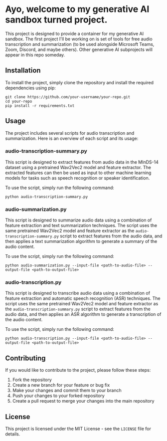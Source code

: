 # Ayo, welcome to my generative AI sandbox turned project.

This project is designed to provide a container for my generative AI sandbox.
The first project I'll be working on is set of tools for free audio transcription and summarization (to be used alongside Microsoft Teams, Zoom, Discord, and maybe others).
Other generative AI subprojects will appear in this repo someday.

## Installation

To install the project, simply clone the repository and install the required dependencies using pip:

```
git clone https://github.com/your-username/your-repo.git
cd your-repo
pip install -r requirements.txt
```

## Usage

The project includes several scripts for audio transcription and summarization. Here is an overview of each script and its usage:

### audio-transcription-summary.py

This script is designed to extract features from audio data in the MInDS-14 dataset using a pretrained Wav2Vec2 model and feature extractor. The extracted features can then be used as input to other machine learning models for tasks such as speech recognition or speaker identification.

To use the script, simply run the following command:

```
python audio-transcription-summary.py
```

### audio-summarization.py

This script is designed to summarize audio data using a combination of feature extraction and text summarization techniques. The script uses the same pretrained Wav2Vec2 model and feature extractor as the `audio-transcription-summary.py` script to extract features from the audio data, and then applies a text summarization algorithm to generate a summary of the audio content.

To use the script, simply run the following command:

```
python audio-summarization.py --input-file <path-to-audio-file> --output-file <path-to-output-file>
```

### audio-transcription.py

This script is designed to transcribe audio data using a combination of feature extraction and automatic speech recognition (ASR) techniques. The script uses the same pretrained Wav2Vec2 model and feature extractor as the `audio-transcription-summary.py` script to extract features from the audio data, and then applies an ASR algorithm to generate a transcription of the audio content.

To use the script, simply run the following command:

```
python audio-transcription.py --input-file <path-to-audio-file> --output-file <path-to-output-file>
```

## Contributing

If you would like to contribute to the project, please follow these steps:

1. Fork the repository
2. Create a new branch for your feature or bug fix
3. Make your changes and commit them to your branch
4. Push your changes to your forked repository
5. Create a pull request to merge your changes into the main repository

## License

This project is licensed under the MIT License - see the `LICENSE` file for details.